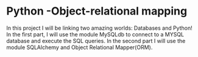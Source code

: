 # Python -Object-relational mapping
In this project I will be linking two amazing worlds: Databases and Python!
In the first part, I will use the module MySQLdb to connect to a MYSQL database and execute the SQL queries.
In the second part I will use the module SQLAlchemy and Object Relational Mapper(ORM).
